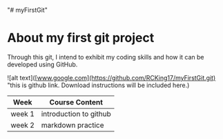 "# myFirstGit" 

# About my first git project

Through this git, I intend to exhibit my coding skills and how it can be developed using GitHub.

![alt text]([www.google.com](https://github.com/RCKing17/myFirstGit.git) "this is github link. Download instructions will be included here.)

Week | Course Content
------------- | --------------
week 1 | introduction to github
week 2 | markdown practice
